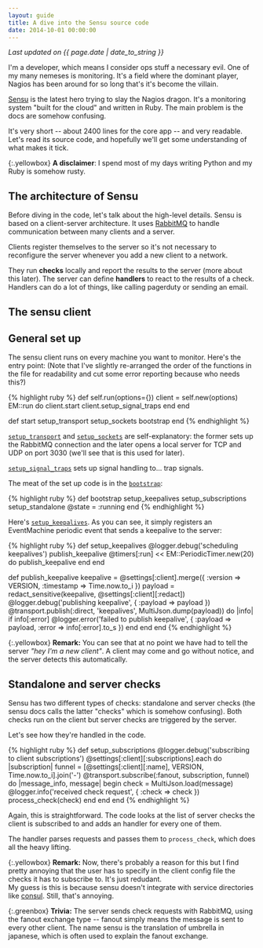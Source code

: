 ```yaml
---
layout: guide
title: A dive into the Sensu source code
date: 2014-10-01 00:00:00
---
```

_Last updated on {{ page.date | date_to_string }}_

I'm a developer, which means I consider ops stuff a necessary evil. One of my many nemeses is monitoring. It's a field where the dominant player, Nagios has been around for so long that's it's become the villain.

[Sensu](http://sensuapp.org) is the latest hero trying to slay the Nagios dragon. It's a monitoring system "built for the cloud" and written in Ruby. The main problem is the docs are somehow confusing.

It's very short -- about 2400 lines for the core app -- and very readable. Let's read its source code, and hopefully we'll get some understanding of what makes it tick.

{:.yellowbox}
__A disclaimer__: I spend most of my days writing Python and my Ruby is somehow rusty.

## The architecture of Sensu

Before diving in the code, let's talk about the high-level details. Sensu is based on a client-server architecture. It uses [RabbitMQ](http://www.rabbitmq.com/) to handle communication between many clients and a server.

Clients register themselves to the server so it's not necessary to reconfigure the server whenever you add a new client to a network.

They run __checks__ locally and report the results to the server (more about this later). The server can define __handlers__ to react to the results of a check. Handlers can do a lot of things, like calling pagerduty or sending an email.

## The sensu client

## General set up

The sensu client runs on every machine you want to monitor. Here's the entry point: (Note that I've slightly re-arranged the order of the functions in the file for readability and cut some error reporting because who needs this?)

{% highlight ruby %}
def self.run(options={})
  client = self.new(options)
  EM::run do
    client.start
    client.setup_signal_traps
  end
end

def start
  setup_transport
  setup_sockets
  bootstrap
end
{% endhighlight %}

[`setup_transport`](https://github.com/sensu/sensu/blob/e7376fbc26d17db971a8210b2c7a11e7aaf24a7f/lib/sensu/daemon.rb#L135) and [`setup_sockets`](https://github.com/sensu/sensu/blob/e7376fbc26d17db971a8210b2c7a11e7aaf24a7f/lib/sensu/client.rb#L214) are self-explanatory: the former sets up the RabbitMQ connection and the later opens a local server for TCP and UDP on port 3030 (we'll see that is this used for later).

[`setup_signal_traps`](https://github.com/sensu/sensu/blob/e7376fbc26d17db971a8210b2c7a11e7aaf24a7f/lib/sensu/daemon.rb#L117) sets up signal handling to... trap signals.

The meat of the set up code is in the [`bootstrap`](https://github.com/sensu/sensu/blob/e7376fbc26d17db971a8210b2c7a11e7aaf24a7f/lib/sensu/client.rb#L246):

{% highlight ruby %}
def bootstrap
  setup_keepalives
  setup_subscriptions
  setup_standalone
  @state = :running
end
{% endhighlight %}

Here's [`setup_keepalives`](https://github.com/sensu/sensu/blob/e7376fbc26d17db971a8210b2c7a11e7aaf24a7f/lib/sensu/client.rb#L43). As you can see, it simply registers an EventMachine periodic event that sends a keepalive to the server:

{% highlight ruby %}
def setup_keepalives
  @logger.debug('scheduling keepalives')
  publish_keepalive
  @timers[:run] << EM::PeriodicTimer.new(20) do
    publish_keepalive
  end
end

def publish_keepalive
  keepalive = @settings[:client].merge({
    :version => VERSION,
    :timestamp => Time.now.to_i
  })
  payload = redact_sensitive(keepalive, @settings[:client][:redact])
  @logger.debug('publishing keepalive', {
    :payload => payload
  })
  @transport.publish(:direct, 'keepalives', MultiJson.dump(payload)) do |info|
    if info[:error]
      @logger.error('failed to publish keepalive', {
        :payload => payload,
        :error => info[:error].to_s
      })
    end
  end
end
{% endhighlight %}

{:.yellowbox}
__Remark:__ You can see that at no point we have had to tell the server _"hey I'm a new client"_. A client may come and go without notice, and the server detects this automatically.

## Standalone and server checks

Sensu has two different types of checks: standalone and server checks (the sensu docs calls the latter "checks" which is somehow confusing). Both checks run on the client but server checks are triggered by the server.

Let's see how they're handled in the code.

{% highlight ruby %}
def setup_subscriptions
  @logger.debug('subscribing to client subscriptions')
  @settings[:client][:subscriptions].each do |subscription|
    funnel = [@settings[:client][:name], VERSION, Time.now.to_i].join('-')
    @transport.subscribe(:fanout, subscription, funnel) do |message_info, message|
      begin
        check = MultiJson.load(message)
        @logger.info('received check request', {
          :check => check
        })
        process_check(check)
    end
  end
end
{% endhighlight %}

Again, this is straightforward. The code looks at the list of server checks the client is subscribed to and adds an handler for every one of them.

The handler parses requests and passes them to `process_check`, which does all the heavy lifting.

{:.yellowbox}
__Remark:__ Now, there's probably a reason for this but I find pretty annoying that the user has to specify in the client config file the checks it has to subscribe to. It's just redudant.<br>
My guess is this is because sensu doesn't integrate with service directories like [consul](https://www.consul.io/). Still, that's annoying.


{:.greenbox}
__Trivia:__ The server sends check requests with RabbitMQ, using the fanout exchange type -- fanout simply means the message is sent to every other client. The name sensu is the translation of umbrella in japanese, which is often used to explain the fanout exchange.


